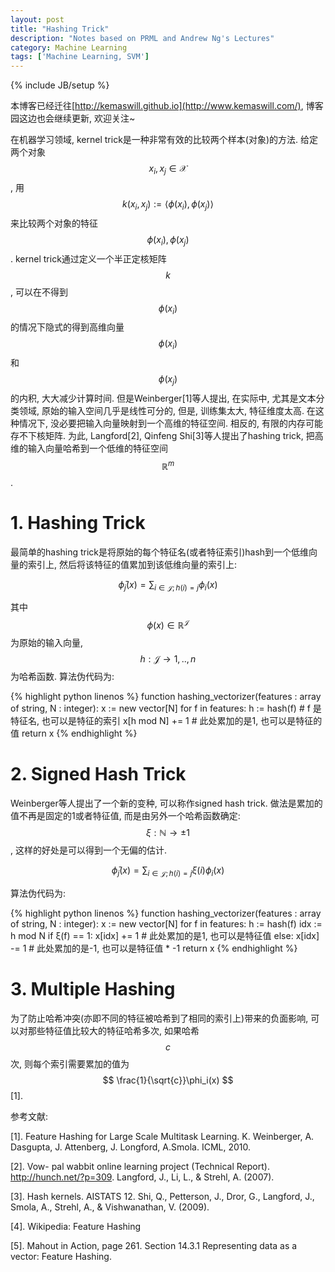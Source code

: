 ```yaml
---
layout: post
title: "Hashing Trick"
description: "Notes based on PRML and Andrew Ng's Lectures"
category: Machine Learning
tags: ['Machine Learning, SVM']
---
```

{% include JB/setup %}

本博客已经迁往[http://kemaswill.github.io](http://www.kemaswill.com/), 博客园这边也会继续更新, 欢迎关注~

在机器学习领域, kernel trick是一种非常有效的比较两个样本(对象)的方法. 给定两个对象$$ x_i, x_j \in \mathcal{X} $$, 用$$ k(x_i, x_j) :=\left <\phi(x_i), \phi(x_j)\right> $$来比较两个对象的特征$$ \phi(x_i), \phi(x_j) $$. kernel trick通过定义一个半正定核矩阵$$ k $$, 可以在不得到$$ \phi(x_i) $$的情况下隐式的得到高维向量$$ \phi(x_i) $$和$$ \phi(x_j) $$的内积, 大大减少计算时间. 但是Weinberger[1]等人提出, 在实际中, 尤其是文本分类领域, 原始的输入空间几乎是线性可分的, 但是, 训练集太大, 特征维度太高. 在这种情况下, 没必要把输入向量映射到一个高维的特征空间. 相反的, 有限的内存可能存不下核矩阵. 为此, Langford[2], Qinfeng Shi[3]等人提出了hashing trick, 把高维的输入向量哈希到一个低维的特征空间$$ \mathbb{R}^m $$.

# 1. Hashing Trick

最简单的hashing trick是将原始的每个特征名(或者特征索引)hash到一个低维向量的索引上, 然后将该特征的值累加到该低维向量的索引上:

$$ \bar{\phi}_j(x) = \sum_{i\in \mathcal{J}; h(i) = j}\phi_i(x) $$

其中$$ \phi(x) \in \mathbb{R}^{\mathcal{J}} $$为原始的输入向量, $$ h: \mathcal{J} \to {1,..,n} $$为哈希函数. 算法伪代码为:

{% highlight python linenos %}
function hashing_vectorizer(features : array of string, N : integer):
    x := new vector[N]
    for f in features:
    h := hash(f)     # f 是特征名, 也可以是特征的索引
    x[h mod N] += 1  # 此处累加的是1, 也可以是特征的值
    return x
{% endhighlight %}
# 2. Signed Hash Trick

Weinberger等人提出了一个新的变种, 可以称作signed hash trick.  做法是累加的值不再是固定的1或者特征值, 而是由另外一个哈希函数确定: $$ \xi : \mathbb{N} \to {\pm 1} $$, 这样的好处是可以得到一个无偏的估计.

$$ \bar{\phi}_j(x) = \sum_{i\in \mathcal{J}; h(i) = j}\xi(i)\phi_i(x) $$

算法伪代码为:

{% highlight python linenos %}
function hashing_vectorizer(features : array of string, N : integer):
    x := new vector[N]
    for f in features:
    h := hash(f)
    idx := h mod N
           if ξ(f) == 1:
           x[idx] += 1  # 此处累加的是1, 也可以是特征值
           else:
           x[idx] -= 1  # 此处累加的是-1, 也可以是特征值 * -1
           return x
{% endhighlight %}


# 3. Multiple Hashing

为了防止哈希冲突(亦即不同的特征被哈希到了相同的索引上)带来的负面影响, 可以对那些特征值比较大的特征哈希多次, 如果哈希$$ c $$次, 则每个索引需要累加的值为$$ \frac{1}{\sqrt{c}}\phi_i(x) $$[1].



参考文献:

[1]. Feature Hashing for Large Scale Multitask Learning. K. Weinberger, A. Dasgupta, J. Attenberg, J. Longford, A.Smola. ICML, 2010.

[2]. Vow- pal wabbit online learning project (Technical Report). http://hunch.net/?p=309. Langford, J., Li, L., & Strehl, A. (2007).

[3]. Hash kernels. AISTATS 12. Shi, Q., Petterson, J., Dror, G., Langford, J., Smola, A., Strehl, A., & Vishwanathan, V. (2009).

[4]. Wikipedia: Feature Hashing

[5]. Mahout in Action, page 261. Section 14.3.1 Representing data as a vector: Feature Hashing.
